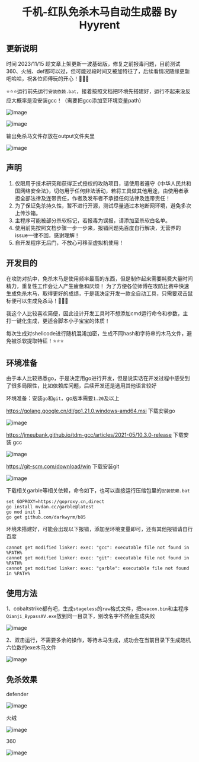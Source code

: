 
<h1 align="center">千机-红队免杀木马自动生成器 By Hyyrent</h1>

## 更新说明

时间 2023/11/15 趁文章上架更新一波基础版，修复之前报毒问题，目前测试360、火绒、def都可以过，但可能过段时间又被加特征了，后续看情况随缘更新吧哈哈，祝各位师傅玩的开心！🤡🤡🤡

⭐⭐⭐运行前先运行`安装依赖.bat`，接着按照文档把环境先搭建好，运行不起来没反应大概率是没安装gcc！（需要把gcc添加至环境变量path）

![image](https://github.com/Pizz33/Qianji/assets/88339946/88e6fbe5-63bb-4ed9-9b81-21e548798eab)

![image](https://github.com/Pizz33/Qianji/assets/88339946/f38462a3-73fc-488e-aee8-f020c33b5589)

输出免杀马文件存放在output文件夹里

![image](https://github.com/Pizz33/Qianji/assets/88339946/863b2dbd-122b-4543-af3e-990ee238357d)


## 声明

1. 仅限用于技术研究和获得正式授权的攻防项目，请使用者遵守《中华人民共和国网络安全法》，切勿用于任何非法活动，若将工具做其他用途，由使用者承担全部法律及连带责任，作者及发布者不承担任何法律及连带责任！
2. 为了保证免杀持久性，暂不进行开源，测试尽量通过本地断网环境，避免多次上传沙箱。
3. 主程序可能被部分杀软标记，若报毒为误报，请添加至杀软白名单。
4. 使用前先按照文档步骤一步一步来，报错问题先百度自行解决，无营养的issue一律不回，感谢理解！
5. 自开发程序无后门，不放心可移至虚拟机使用！

## 开发目的

在攻防对抗中，免杀木马是使用频率最高的东西，但是制作起来需要耗费大量时间精力，重复性工作会让人产生疲惫和厌烦！
为了方便各位师傅在攻防比赛中快速生成免杀木马，取得更好的成绩，于是我决定开发一款全自动工具，只需要双击鼠标便可以生成免杀马！🤡🤡🤡 

我这个人比较喜欢简便，因此设计开发工具时不想添加cmd运行命令和参数，主打一键化生成，更适合脚本小子宝宝的体质！

每次生成对shellcode进行随机混淆加密，生成不同hash和字符串的木马文件，避免被杀软提取特征！⭐⭐⭐

## 环境准备

由于本人比较熟悉go，于是决定用go进行开发，但是说实话在开发过程中感受到了很多局限性，比如依赖库问题，后续开发还是选用其他语言较好

环境准备：安装`go`和`git`，go版本需要`1.20`及以上

https://golang.google.cn/dl/go1.21.0.windows-amd64.msi 下载安装go

![image](https://github.com/Pizz33/Qianji/assets/88339946/4643a8ea-0eb3-47a5-834a-4cf4538e9c04)

https://jmeubank.github.io/tdm-gcc/articles/2021-05/10.3.0-release 下载安装 gcc

![image](https://github.com/Pizz33/Qianji/assets/88339946/08e88ebd-4742-4778-954a-afce7c6d6ec9)

 https://git-scm.com/download/win  下载安装git

![image](https://github.com/Pizz33/Qianji/assets/88339946/9a049473-cb1a-4005-9521-4576d745d392)


下载相关garble等相关依赖，命令如下，也可以直接运行压缩包里的`安装依赖.bat`

```
set GOPROXY=https://goproxy.cn,direct
go install mvdan.cc/garble@latest
go mod init 1
go get github.com/darkwyrm/b85
```

环境未搭建好，可能会出现以下报错，添加至环境变量即可，还有其他报错请自行百度

```
cannot get modified linker: exec: "gcc": executable file not found in %PATH%
cannot get modified linker: exec: "git": executable file not found in %PATH%
cannot get modified linker: exec: "garble": executable file not found in %PATH%
```

## 使用方法


1、cobaltstrike都有吧，生成`stageless`的`raw`格式文件，把`beacon.bin`和主程序`Qianji_BypassAV.exe`放到同一目录下，别改名字不然会生成失败

![image](https://github.com/Pizz33/Qianji/assets/88339946/26436df3-f8b4-4dc1-89af-1ac3e7f07e45)


2、双击运行，不需要多余的操作，等待木马生成，成功会在当前目录下生成随机六位数的exe木马文件

![image](https://github.com/Pizz33/Qianji/assets/88339946/dc004f1c-2b62-470d-9a32-1fc8f4d360ad)


## 免杀效果

defender

![image](https://github.com/Pizz33/Qianji/assets/88339946/a50fbf65-7aa3-4fcb-b48e-f84ac96e8395)


火绒

![image](https://github.com/Pizz33/Qianji/assets/88339946/aba329c1-1573-45a7-992c-c6072f8a74dc)


360

![image](https://github.com/Pizz33/Qianji/assets/88339946/5b71193c-b2b0-4adb-9883-beac56cae7f3)
